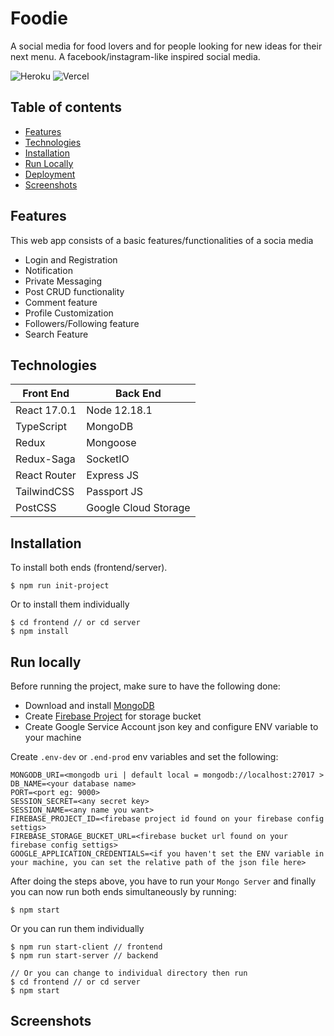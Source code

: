 # Foodie
A social media for food lovers and for people looking for new ideas for their next menu. A facebook/instagram-like inspired social media.

![Heroku](https://heroku-badge.herokuapp.com/?app=foodie-social) ![Vercel](https://vercelbadge.vercel.app/api/jgudo/foodie)



## Table of contents
* [Features](#features)
* [Technologies](#technologies)
* [Installation](#installation)
* [Run Locally](#run_local)
* [Deployment](#deployment)
* [Screenshots](#screenshots)

## Features
This web app consists of a basic features/functionalities of a socia media
* Login and Registration
* Notification
* Private Messaging
* Post CRUD functionality
* Comment feature
* Profile Customization
* Followers/Following feature
* Search Feature

## Technologies
|   Front End |  Back End   |
| ----------- | ------------|
| React 17.0.1| Node 12.18.1|
| TypeScript  | MongoDB     |
| Redux       | Mongoose    |
| Redux-Saga  | SocketIO    |
| React Router| Express JS  |
| TailwindCSS | Passport JS |
| PostCSS     | Google Cloud Storage|

## Installation
To install both ends (frontend/server). 
```
$ npm run init-project
```

Or to install them individually
```
$ cd frontend // or cd server
$ npm install
```

## Run locally
Before running the project, make sure to have the following done:
* Download and install [MongoDB](https://www.mongodb.com/)
* Create [Firebase Project](https://console.firebase.google.com/u/0/) for storage bucket
* Create Google Service Account json key and configure ENV variable to your machine

Create ```.env-dev``` or ```.end-prod``` env variables and set the following:
```
MONGODB_URI=<mongodb uri | default local = mongodb://localhost:27017 >
DB_NAME=<your database name>
PORT=<port eg: 9000>
SESSION_SECRET=<any secret key>
SESSION_NAME=<any name you want>
FIREBASE_PROJECT_ID=<firebase project id found on your firebase config settigs>
FIREBASE_STORAGE_BUCKET_URL=<firebase bucket url found on your firebase config settigs>
GOOGLE_APPLICATION_CREDENTIALS=<if you haven't set the ENV variable in your machine, you can set the relative path of the json file here>
```

After doing the steps above, you have to run your ```Mongo Server``` and finally you can now run both ends simultaneously by running: 
```
$ npm start
```

Or you can run them individually
```
$ npm run start-client // frontend
$ npm run start-server // backend

// Or you can change to individual directory then run 
$ cd frontend // or cd server
$ npm start
```

## Screenshots
